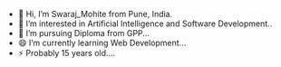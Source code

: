 - 👋 Hi, I’m Swaraj_Mohite from Pune, India.
- 👀 I’m interested in Artificial Intelligence and Software Development..
- 🌱 I’m pursuing Diploma from GPP...
- 😄 I’m currently learning Web Development...
- ⚡ Probably 15 years old....

<!---
SwarajMohite/SwarajMohite is a ✨ special ✨ repository because its `README.md` (this file) appears on your GitHub profile.
You can click the Preview link to take a look at your changes.
--->
